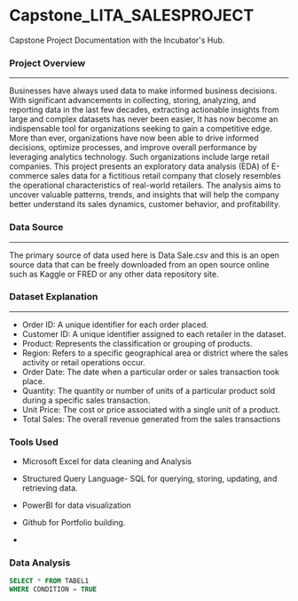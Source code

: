 # Capstone_LITA_SALESPROJECT
Capstone Project Documentation with the Incubator's Hub.

### Project Overview
---

Businesses have always used data to make informed business decisions. With significant advancements in collecting, storing, analyzing, and reporting data in the last few decades, extracting actionable insights from large and complex datasets has never been easier, It has now become an indispensable tool for organizations seeking to gain a competitive edge. More than ever, organizations have now been able to drive informed decisions, optimize processes, and improve overall performance by leveraging analytics technology. Such organizations include large retail companies.
This project presents an exploratory data analysis (EDA) of E-commerce sales data for a fictitious retail company that closely resembles the operational characteristics of real-world retailers. The analysis aims to uncover valuable patterns, trends, and insights that will help the company better understand its sales dynamics, customer behavior, and profitability.

### Data Source
---
The primary source of data used here is Data Sale.csv and this is an open source data that can be freely downloaded from an open source online such as Kaggle or FRED or any other data repository site.

### Dataset Explanation
---
- Order ID: A unique identifier for each order placed. 
- Customer ID: A unique identifier assigned to each retailer in the dataset.
- Product: Represents the classification or grouping of products.
- Region: Refers to a specific geographical area or district where the sales activity or retail operations occur.
- Order Date: The date when a particular order or sales transaction took place.
- Quantity: The quantity or number of units of a particular product sold during a specific sales transaction.
- Unit Price: The cost or price associated with a single unit of a product.
- Total Sales: The overall revenue generated from the sales transactions


### Tools Used
- Microsoft Excel for data cleaning and Analysis
- Structured Query Language- SQL for querying, storing, updating, and retrieving data.
- PowerBI for data visualization
-  Github for Portfolio building.

-  

### Data Analysis

```SQL
SELECT * FROM TABEL1
WHERE CONDITION = TRUE
```


